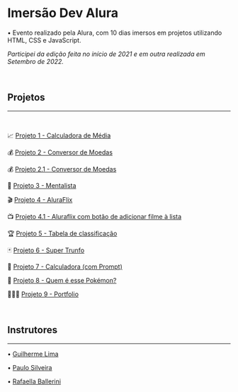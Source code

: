 # Imersão Dev Alura

• Evento realizado pela Alura, com 10 dias imersos em projetos utilizando HTML, CSS e JavaScript. <br>

<i>Participei da edição feita no início de 2021 e em outra realizada em Setembro de 2022.</i>
    
<br>

## Projetos 
<hr>
<br>

📈 [Projeto 1 - Calculadora de Média](https://geovanaborba.github.io/Imersao-Dev-Alura/Projeto%201%20-%20Calculadora%20de%20M%C3%A9dia/)

💰 [Projeto 2 - Conversor de Moedas](https://geovanaborba.github.io/Imersao-Dev-Alura/Projeto%202%20-%20Conversor%20de%20Moedas/)

💰 [Projeto 2.1 - Conversor de Moedas](https://geovanaborba.github.io/Imersao-Dev-Alura/Projeto%202.1%20-%20Conversor%20de%20Moedas/)

🔮 [Projeto 3 - Mentalista](https://geovanaborba.github.io/Imersao-Dev-Alura/Projeto%203%20-%20Mentalista/)

🎬 [Projeto 4 - AluraFlix](https://geovanaborba.github.io/Imersao-Dev-Alura/Projeto%204%20-%20AluraFlix/)

📺 [Projeto 4.1 - Aluraflix com botão de adicionar filme à lista](https://geovanaborba.github.io/Imersao-Dev-Alura/Projeto%204.1%20-%20AluraFlix%20com%20bot%C3%A3o%20Adicionar%20filme/)

🏆 [Projeto 5 - Tabela de classificação](https://geovanaborba.github.io/Imersao-Dev-Alura/Projeto%205%20-%20Tabela%20de%20classifica%C3%A7%C3%A3o/)

🃏 [Projeto 6 - Super Trunfo](https://geovanaborba.github.io/Imersao-Dev-Alura/Projeto%206%20-%20Super%20Trunfo/)

📇 [Projeto 7 - Calculadora (com Prompt)]()

👀 [Projeto 8 - Quem é esse Pokémon?]()

👩🏽‍💻 [Projeto 9 - Portfolio]()

<br>

## Instrutores
<hr>

 • [Guilherme Lima](https://www.linkedin.com/in/guilherme-lima-developer/)

 • [Paulo Silveira](https://www.linkedin.com/in/paulosilveira/)

 • [Rafaella Ballerini](https://www.linkedin.com/in/rafaella-ballerini-45875016a/)


